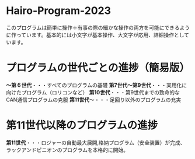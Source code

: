 # Hairo-Program-2023

このプログラムは簡単に操作＋有事の際の細かな操作の両方を可能にできるように作っています。基本的には小文字が基本操作、大文字が応用、詳細操作としています。

# プログラムの世代ごとの進捗（簡易版）
**～第６世代**・・・すべてのプログラムの基礎
**第7世代～第9世代**・・・実用化に向けたプログラム（ロリコンなど）
**第10世代**・・・第9世代までの致命的なCAN通信プログラムの克服
**第11世代**～・・・足回り以外のプログラムの充実

# 第11世代以降のプログラムの進捗
**第11世代**・・・ロジャーの自動最大展開,格納プログラム（安全装置）が完成、ラックアンドピニオンのプログラムを本格的に開始。
